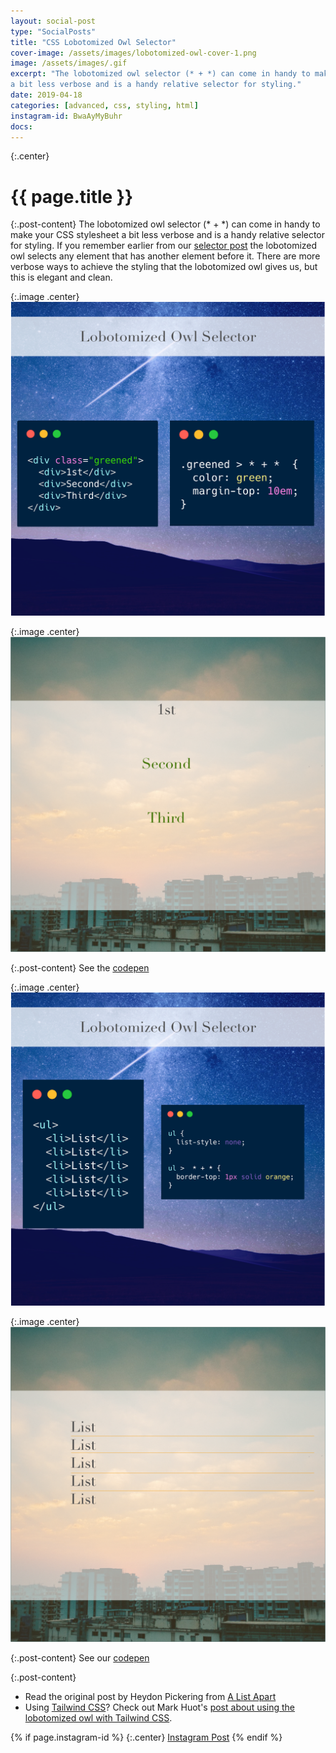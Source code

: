 ```yaml
---
layout: social-post
type: "SocialPosts"
title: "CSS Lobotomized Owl Selector"
cover-image: /assets/images/lobotomized-owl-cover-1.png
image: /assets/images/.gif
excerpt: "The lobotomized owl selector (* + *) can come in handy to make your CSS stylesheet 
a bit less verbose and is a handy relative selector for styling."
date: 2019-04-18
categories: [advanced, css, styling, html]
instagram-id: BwaAyMyBuhr
docs: 
---
```

{:.center}
# {{ page.title }}

{:.post-content}
The lobotomized owl selector (* + *) can come in handy to make your CSS stylesheet 
a bit less verbose and is a handy relative selector for styling. If you remember 
earlier from our [selector post](/social-posts/css-symbol-selectors/) the lobotomized owl selects any element that has 
another element before it. There are more verbose ways to achieve the styling 
that the lobotomized owl gives us, but this is elegant and clean. 

{:.image .center}
![first-example](/assets/images/lobotomized-owl-cover-1.png)

{:.image .center}
![first-example-result](/assets/images/lobotomized-owl-result-cover-1.png)

{:.post-content}
See the <a href="https://codepen.io/the_dev_diaries/pen/PgRbwG" target="_blank">codepen</a>

{:.image .center}
![second-example](/assets/images/lobotomized-owl-cover-2.png)

{:.image .center}
![second-example-result](/assets/images/lobotomized-owl-example-cover-2.png)

{:.post-content}
See our <a href="https://codepen.io/the_dev_diaries/pen/XQENdo" target="_blank">codepen</a>

{:.post-content}
* Read the original post by Heydon Pickering from <a href="http://alistapart.com/article/axiomatic-css-and-lobotomized-owls/" target="_blank">A List Apart</a>
* Using <a href="https://tailwindcss.com/docs/what-is-tailwind/" target="_blank">Tailwind CSS</a>? 
Check out Mark Huot's <a href="https://www.markhuot.com/2019/01/01/tailwindcss-owl" target="_blank">post
about using the lobotomized owl with Tailwind CSS</a>.

{% if page.instagram-id %}
{:.center}
<a class="insta-link" href="https://www.instagram.com/p/{{page.instagram-id}}" target="_blank">Instagram Post</a>
{% endif %}
